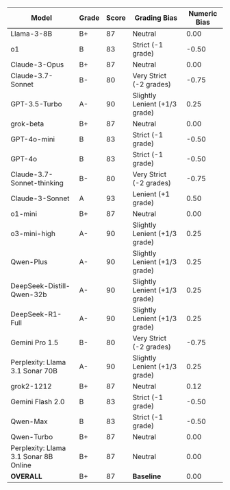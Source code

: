 | Model | Grade | Score | Grading Bias | Numeric Bias |
|------|-------|-------|-------------|-------------|
| Llama-3-8B | B+ | 87 | Neutral | 0.00 |
| o1 | B | 83 | Strict (-1 grade) | -0.50 |
| Claude-3-Opus | B+ | 87 | Neutral | 0.00 |
| Claude-3.7-Sonnet | B- | 80 | Very Strict (-2 grades) | -0.75 |
| GPT-3.5-Turbo | A- | 90 | Slightly Lenient (+1/3 grade) | 0.25 |
| grok-beta | B+ | 87 | Neutral | 0.00 |
| GPT-4o-mini | B | 83 | Strict (-1 grade) | -0.50 |
| GPT-4o | B | 83 | Strict (-1 grade) | -0.50 |
| Claude-3.7-Sonnet-thinking | B- | 80 | Very Strict (-2 grades) | -0.75 |
| Claude-3-Sonnet | A | 93 | Lenient (+1 grade) | 0.50 |
| o1-mini | B+ | 87 | Neutral | 0.00 |
| o3-mini-high | A- | 90 | Slightly Lenient (+1/3 grade) | 0.25 |
| Qwen-Plus | A- | 90 | Slightly Lenient (+1/3 grade) | 0.25 |
| DeepSeek-Distill-Qwen-32b | A- | 90 | Slightly Lenient (+1/3 grade) | 0.25 |
| DeepSeek-R1-Full | A- | 90 | Slightly Lenient (+1/3 grade) | 0.25 |
| Gemini Pro 1.5 | B- | 80 | Very Strict (-2 grades) | -0.75 |
| Perplexity: Llama 3.1 Sonar 70B | A- | 90 | Slightly Lenient (+1/3 grade) | 0.25 |
| grok2-1212 | B+ | 87 | Neutral | 0.12 |
| Gemini Flash 2.0 | B | 83 | Strict (-1 grade) | -0.50 |
| Qwen-Max | B | 83 | Strict (-1 grade) | -0.50 |
| Qwen-Turbo | B+ | 87 | Neutral | 0.00 |
| Perplexity: Llama 3.1 Sonar 8B Online | B+ | 87 | Neutral | 0.00 |
| **OVERALL** | B+ | 87 | **Baseline** | 0.00 |